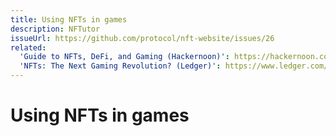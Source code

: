 ```yaml
---
title: Using NFTs in games
description: NFTutor
issueUrl: https://github.com/protocol/nft-website/issues/26
related:
  'Guide to NFTs, DeFi, and Gaming (Hackernoon)': https://hackernoon.com/everything-you-need-to-know-about-nfts-defi-and-gaming-rbm335n
  'NFTs: The Next Gaming Revolution? (Ledger)': https://www.ledger.com/academy/nfts-the-next-gaming-revolution
---
```

 # Using NFTs in games

<ContentStatus />